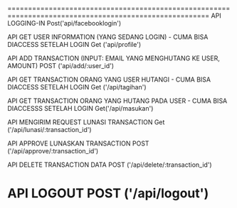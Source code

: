 =======================================================================================================
API LOGGING-IN
Post('api/facebooklogin')

API GET USER INFORMATION (YANG SEDANG LOGIN) - CUMA BISA DIACCESS SETELAH LOGIN
Get ('api/profile')

API ADD TRANSACTION (INPUT: EMAIL YANG MENGHUTANG KE USER, AMOUNT)
POST ('api/add/:user_id')

API GET TRANSACTION ORANG YANG USER HUTANGI - CUMA BISA DIACCESS SETELAH LOGIN
Get ('/api/tagihan')

API GET TRANSACTION ORANG YANG HUTANG PADA USER - CUMA BISA DIACCESSS SETELAH LOGIN
Get('/api/masukan')

API MENGIRIM REQUEST LUNASI TRANSACTION
Get ('/api/lunasi/:transaction_id')

API APPROVE LUNASKAN TRANSACTION
POST ('/api/approve/:transaction_id')

API DELETE TRANSACTION DATA
POST ('/api/delete/:transaction_id')

API LOGOUT
POST ('/api/logout')
=========================================================================================================
